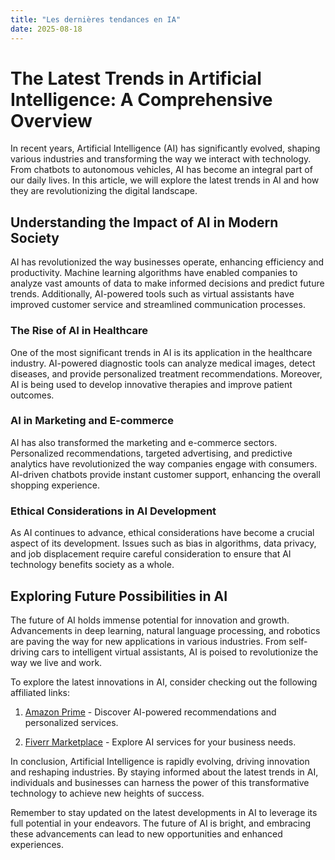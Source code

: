 ```yaml
---
title: "Les dernières tendances en IA"
date: 2025-08-18
---
```


# The Latest Trends in Artificial Intelligence: A Comprehensive Overview

In recent years, Artificial Intelligence (AI) has significantly evolved, shaping various industries and transforming the way we interact with technology. From chatbots to autonomous vehicles, AI has become an integral part of our daily lives. In this article, we will explore the latest trends in AI and how they are revolutionizing the digital landscape.

## Understanding the Impact of AI in Modern Society

AI has revolutionized the way businesses operate, enhancing efficiency and productivity. Machine learning algorithms have enabled companies to analyze vast amounts of data to make informed decisions and predict future trends. Additionally, AI-powered tools such as virtual assistants have improved customer service and streamlined communication processes.

### The Rise of AI in Healthcare

One of the most significant trends in AI is its application in the healthcare industry. AI-powered diagnostic tools can analyze medical images, detect diseases, and provide personalized treatment recommendations. Moreover, AI is being used to develop innovative therapies and improve patient outcomes.

### AI in Marketing and E-commerce

AI has also transformed the marketing and e-commerce sectors. Personalized recommendations, targeted advertising, and predictive analytics have revolutionized the way companies engage with consumers. AI-driven chatbots provide instant customer support, enhancing the overall shopping experience.

### Ethical Considerations in AI Development

As AI continues to advance, ethical considerations have become a crucial aspect of its development. Issues such as bias in algorithms, data privacy, and job displacement require careful consideration to ensure that AI technology benefits society as a whole.

## Exploring Future Possibilities in AI

The future of AI holds immense potential for innovation and growth. Advancements in deep learning, natural language processing, and robotics are paving the way for new applications in various industries. From self-driving cars to intelligent virtual assistants, AI is poised to revolutionize the way we live and work.

To explore the latest innovations in AI, consider checking out the following affiliated links:

1. [Amazon Prime](https://www.amazon.fr/amazonprime?_encoding=UTF8&primeCampaignId=prime_assoc_ft&tag=zenzen0d-21France) - Discover AI-powered recommendations and personalized services.
   
2. [Fiverr Marketplace](https://go.fiverr.com/visit/?bta=1071918&brand=fiverrmarketplace) - Explore AI services for your business needs.

In conclusion, Artificial Intelligence is rapidly evolving, driving innovation and reshaping industries. By staying informed about the latest trends in AI, individuals and businesses can harness the power of this transformative technology to achieve new heights of success.

Remember to stay updated on the latest developments in AI to leverage its full potential in your endeavors. The future of AI is bright, and embracing these advancements can lead to new opportunities and enhanced experiences.